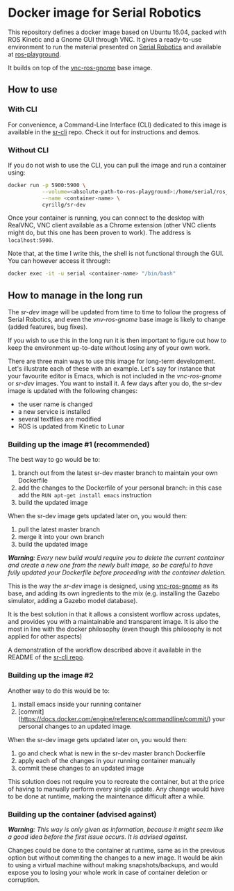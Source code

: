 # Docker image for Serial Robotics

This repository defines a docker image based on Ubuntu 16.04, packed with ROS Kinetic and a Gnome GUI through VNC.
It gives a ready-to-use environment to run the material presented on [Serial Robotics](https://serial-robotics.org) and available at [ros-playground](https://github.com/cyrillg/ros-playground).

It builds on top of the [vnc-ros-gnome](https://github.com/cyrillg/vnc-ros-gnome.git) base image.

## How to use

### With CLI

For convenience, a Command-Line Interface (CLI) dedicated to this image is available in the [sr-cli](https://github.com/cyrillg/sr-cli.git) repo. Check it out for instructions and demos.

### Without CLI

If you do not wish to use the CLI, you can pull the image and run a container using:

```bash
docker run -p 5900:5900 \
           --volume=<absolute-path-to-ros-playground>:/home/serial/ros_ws:rw \
           --name <container-name> \
           cyrillg/sr-dev
```

Once your container is running, you can connect to the desktop with RealVNC, VNC client available as a Chrome extension (other VNC clients might do, but this one has been proven to work). The address is `localhost:5900`.

Note that, at the time I write this, the shell is not functional through the GUI. You can however access it through:

```bash
docker exec -it -u serial <container-name> "/bin/bash"
```

## How to manage in the long run

The _sr-dev_ image will be updated from time to time to follow the progress of Serial Robotics, and even the _vnv-ros-gnome_ base image is likely to change (added features, bug fixes).

If you wish to use this in the long run it is then important to figure out how to keep the environment up-to-date without losing any of your own work.

There are three main ways to use this image for long-term development. Let's illustrate each of these with an example. Let's say for instance that your favourite editor is Emacs, which is not included in the _vnc-ros-gnome_ or _sr-dev_ images. You want to install it. A few days after you do, the sr-dev image is updated with the following changes:

* the user name is changed
* a new service is installed
* several textfiles are modified
* ROS is updated from Kinetic to Lunar

### Building up the image \#1 (recommended)

The best way to go would be to:

1. branch out from the latest sr-dev master branch to maintain your own Dockerfile
2. add the changes to the Dockerfile of your personal branch: in this case add the `RUN apt-get install emacs` instruction
3. build the updated image

When the sr-dev image gets updated later on, you would then:

1. pull the latest master branch
2. merge it into your own branch
3. build the updated image

_**Warning**: Every new build would require you to delete the current container and create a new one from the newly built image, so be careful to have fully updated your Dockerfile before proceeding with the container deletion._

This is the way the _sr-dev_ image is designed, using [vnc-ros-gnome](https://github.com/cyrillg/vnc-ros-gnome.git) as its base, and adding its own ingredients to the mix (e.g. installing the Gazebo simulator, adding a Gazebo model database).

It is the best solution in that it allows a consistent worflow across updates, and provides you with a maintainable and transparent image. It is also the most in line with the docker philosophy (even though this philosophy is not applied for other aspects)

A demonstration of the workflow described above it available in the README of the [sr-cli repo](https://github.com/cyrillg/sr-cli.git).

### Building up the image \#2 

Another way to do this would be to:

1. install emacs inside your running container
2. [commit] (https://docs.docker.com/engine/reference/commandline/commit/) your personal changes to an updated image. 

When the sr-dev image gets updated later on, you would then:

1. go and check what is new in the sr-dev master branch Dockerfile
2. apply each of the changes in your running container manually
3. commit these changes to an updated image

This solution does not require you to recreate the container, but at the price of having to manually perform every single update. Any change would have to be done at runtime, making the maintenance difficult after a while.

### Building up the container (advised against)

_**Warning**: This way is only given as information, because it might seem like a good idea before the first issue occurs. It is advised against._

Changes could be done to the container at runtime, same as in the previous option but without commiting the changes to a new image. It would be akin to using a virtual machine without making snapshots/backups, and would expose you to losing your whole work in case of container deletion or corruption.

